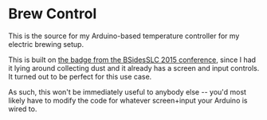 # Brew Control

This is the source for my Arduino-based temperature controller for my
electric brewing setup.

This is built on [the badge from the BSidesSLC 2015
conference](https://github.com/thetransistor/BSidesSLC2015), since I had
it lying around collecting dust and it already has a screen and input
controls. It turned out to be perfect for this use case.

As such, this won't be immediately useful to anybody else -- you'd most
likely have to modify the code for whatever screen+input your Arduino is
wired to.
